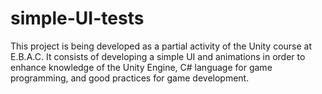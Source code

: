 # simple-UI-tests
This project is being developed as a partial activity of the Unity course at E.B.A.C. It consists of developing a simple UI and animations in order to enhance knowledge of the Unity Engine, C# language for game programming, and good practices for game development.
